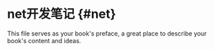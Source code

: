 # net开发笔记 {#net}

This file serves as your book&#039;s preface, a great place to describe your book&#039;s content and ideas.